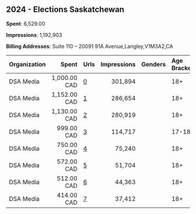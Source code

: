 ## 2024 - Elections Saskatchewan 
**Spent**: 6,529.00

**Impressions**: 1,192,903

**Billing Addresses**: Suite 110 – 20091 91A Avenue,Langley,V1M3A2,CA

|Organization|Spent|Urls|Impressions|Genders|Age Brackets|Country Codes|
|:---|---:|:---|---:|:---|:---|:---|
|DSA Media|1,000.00 CAD|[0](https://www.snap.com/political-ads/asset/c7656464d54f24ad7f814b66adf30d5492db31f5a68cd160ef8d05e448f3e1b5?mediaType=mp4)|301,894||18+|canada|
|DSA Media|1,152.00 CAD|[1](https://www.snap.com/political-ads/asset/c11f326f84453854b11b18a49aff99f6bc10742283f9afcf10987900febd829d?mediaType=mp4)|286,654||18+|canada|
|DSA Media|1,130.00 CAD|[2](https://www.snap.com/political-ads/asset/8bc079af1dfbdb1dfc906cb2a613edb48dac6fef6a3e287ad6983c63f9275ce9?mediaType=mp4)|280,919||18+|canada|
|DSA Media|999.00 CAD|[3](https://www.snap.com/political-ads/asset/712ec0e21da3d1c9230cd6887a85cc76ea7ba8209c2f688ff5be1e93e1c06932?mediaType=mp4)|114,717||17-18|canada|
|DSA Media|750.00 CAD|[4](https://www.snap.com/political-ads/asset/af990c9a5db2fa8a48596eaee82dc83a3c74bcbae1fb44368f58ba4fd18b869e?mediaType=mp4)|75,240||18+|canada|
|DSA Media|572.00 CAD|[5](https://www.snap.com/political-ads/asset/8adfec269b9b33237e2ff5f62d4501672c04d09a331c6755fc938a3e9b697f0e?mediaType=mp4)|51,704||18+|canada|
|DSA Media|512.00 CAD|[6](https://www.snap.com/political-ads/asset/03424800ec32e9b7504db99f0ec109adbade14c6259a18a0062a0988e77a57da?mediaType=mp4)|44,363||18+|canada|
|DSA Media|414.00 CAD|[7](https://www.snap.com/political-ads/asset/901a81f7f0d001a697fc45da3f068c0602848e5656aa3ab6b914c6218b105a72?mediaType=mp4)|37,412||18+|canada|

